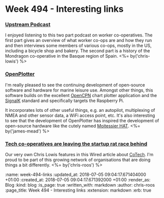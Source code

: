Week 494 - Interesting links
============================

### [Upstream Podcast](https://www.upstreampodcast.org/workercoops1)

I enjoyed listening to this two part podcast on worker co-operatives. The first part gives an overview of what worker co-ops are and how they run and then interviews some members of various co-ops, mostly in the US, including a bicycle shop and bakery. The second part is a history of the Mondragon co-operative in the Basque region of Spain. <%= by('chris-lowis') %>


### [OpenPlotter](http://www.sailoog.com/openplotter)

I'm really pleased to see the continuing development of open-source software and hardware for marine leisure use. Amongst other things, this software builds on the excellent [OpenCPN][] chart plotter application and the [SignalK][] standard and specifically targets the Raspberry Pi.

It incorporates lots of other useful things, e.g. an autopilot, multiplexing of NMEA and other sensor data, a WiFi access point, etc. It's also interesting to see that the development of OpenPlotter has inspired the development of open-source hardware like the cutely named [Moitessier HAT][]. <%= by('james-mead') %>

[OpenCPN]: https://opencpn.org/
[SignalK]: http://signalk.org/
[Moitessier HAT]: https://www.rooco.eu/products/moitessier-hat-marine-navigation-raspberry-pi-openplotter/


### [Tech co-operatives are leaving the startup rat race behind](http://www.wired.co.uk/article/cotech-tech-cooperatives-blake-house-outlandish)

Our very own Chris Lowis features in this Wired article about [CoTech][co-tech]. I'm proud to be part of this growing network of organisations that are doing things a bit differently. <%= by('chris-roos') %>

[co-tech]: https://www.coops.tech/

:name: week-494-links
:updated_at: 2018-07-05 09:04:17.671404000 +01:00
:created_at: 2018-07-05 09:04:17.671392000 +01:00
:render_as: Blog
:kind: blog
:is_page: true
:written_with: markdown
:author: chris-roos
:page_title: Week 494 - Interesting links
:extension: markdown
:erb: true
